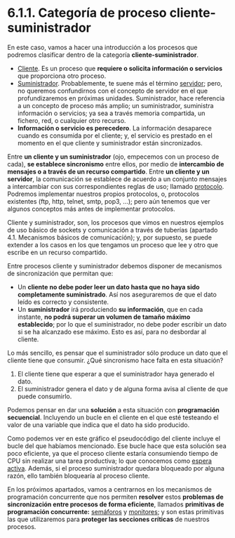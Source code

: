 # 6.1.1. Categoría de proceso cliente-suministrador

 En este caso, vamos a hacer una introducción a los procesos que podremos clasificar dentro de la categoría **cliente-suministrador**.

* [Cliente](../../../../../mod/glossary/showentry.php?displayformat=dictionary&concept=Cliente%20%28DAM_PSP01%29). Es un proceso que **requiere o solicita información o servicios** que proporciona otro proceso.
* [Suministrador](../../../../../mod/glossary/showentry.php?displayformat=dictionary&concept=Suministrador%20%28DAM_PSP01%29). Probablemente, te suene más el término [servidor](../../../../../mod/glossary/showentry.php?displayformat=dictionary&concept=Servidor%20%28DAM_PSP01%29); pero, no queremos confundirnos con el concepto de servidor en el que profundizaremos en próximas unidades. Suministrador, hace referencia a un concepto de proceso más amplio; un suministrador, suministra información o servicios; ya sea a través memoria compartida, un fichero, red, o cualquier otro recurso.
* **Información o servicio es perecedero**. La información desaparece cuando es consumida por el cliente; y, el servicio es prestado en el momento en el que cliente y suministrador están sincronizados.

 Entre **un cliente y un suministrador** \(ojo, empecemos con un proceso de cada\), **se establece sincronismo** entre ellos, por medio de **intercambio de mensajes o a través de un recurso compartido**. Entre **un cliente y un servidor**, la comunicación se establece de acuerdo a un conjunto mensajes a intercambiar con sus correspondientes reglas de uso; llamado [protocolo](../../../../../mod/glossary/showentry.php?displayformat=dictionary&concept=Protocolo%20%28DAM_PSP01%29). Podremos implementar nuestros propios protocolos, o, protocolos existentes \(ftp, http, telnet, smtp, pop3, …\); pero aún tenemos que ver algunos conceptos más antes de implementar protocolos.

 Cliente y suministrador, son, los procesos que vimos en nuestros ejemplos de uso básico de sockets y comunicación a través de tuberías \(apartado 4.1. Mecanismos básicos de comunicación\); y, por supuesto, se puede extender a los casos en los que tengamos un proceso que lee y otro que escribe en un recurso compartido.

 Entre procesos cliente y suministrador debemos disponer de mecanismos de sincronización que permitan que:

* Un **cliente no debe poder leer un dato hasta que no haya sido completamente suministrado**. Así nos aseguraremos de que el dato leído es correcto y consistente.
* Un **suministrador** irá produciendo **su información**, que en cada instante, **no podrá superar un volumen de tamaño máximo establecido**; por lo que el suministrador, no debe poder escribir un dato si se ha alcanzado ese máximo. Esto es así, para no desbordar al cliente.

 Lo más sencillo, es pensar que el suministrador sólo produce un dato que el cliente tiene que consumir. ¿Qué sincronismo hace falta en esta situación?

1. El cliente tiene que esperar a que el suministrador haya generado el dato.
2. El suministrador genera el dato y de alguna forma avisa al cliente de que puede consumirlo.

 Podemos pensar en dar una **solución** a esta situación con **programación secuencial**. Incluyendo un bucle en el cliente en el que esté testeando el valor de una variable que indica que el dato ha sido producido.

 Como podemos ver en este gráfico el pseudocódigo del cliente incluye el bucle del que habíamos mencionado. Ese bucle hace que esta solución sea poco eficiente, ya que el proceso cliente estaría consumiendo tiempo de CPU sin realizar una tarea productiva; lo que conocemos como [espera activa](../../../../../mod/glossary/showentry.php?displayformat=dictionary&concept=Espera%20activa%20%28DAM_PSP01%29). Además, si el proceso suministrador quedara bloqueado por alguna razón, ello también bloquearía al proceso cliente.

 En los próximos apartados, vamos a centrarnos en los mecanismos de programación concurrente que nos permiten **resolver** estos **problemas de sincronización entre procesos de forma eficiente**, llamados **primitivas de programación concurrente:** [semáforos](../../../../../mod/glossary/showentry.php?displayformat=dictionary&concept=Sem%C3%A1foro%20%28DAM_PSP01%29) y [monitores](../../../../../mod/glossary/showentry.php?displayformat=dictionary&concept=Monitor%20%28DAM_PSP01%29); y son estas primitivas las que utilizaremos para **proteger las secciones críticas** de nuestros procesos.

